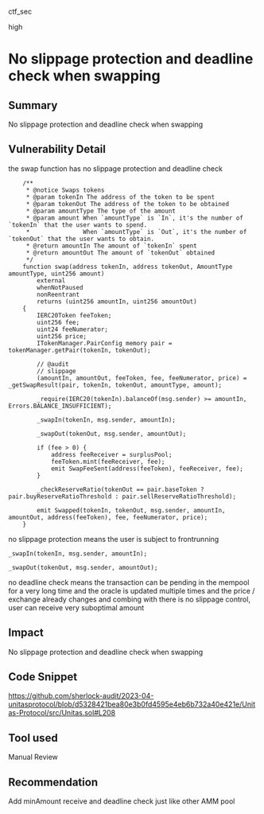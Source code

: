 ctf_sec

high

# No slippage protection and deadline check when swapping

## Summary

No slippage protection and deadline check when swapping

## Vulnerability Detail

the swap function has no slippage protection and deadline check

```solidity
    /**
     * @notice Swaps tokens
     * @param tokenIn The address of the token to be spent
     * @param tokenOut The address of the token to be obtained
     * @param amountType The type of the amount
     * @param amount When `amountType` is `In`, it's the number of `tokenIn` that the user wants to spend.
     *               When `amountType` is `Out`, it's the number of `tokenOut` that the user wants to obtain.
     * @return amountIn The amount of `tokenIn` spent
     * @return amountOut The amount of `tokenOut` obtained
     */
    function swap(address tokenIn, address tokenOut, AmountType amountType, uint256 amount)
        external
        whenNotPaused
        nonReentrant
        returns (uint256 amountIn, uint256 amountOut)
    {
        IERC20Token feeToken;
        uint256 fee;
        uint24 feeNumerator;
        uint256 price;
        ITokenManager.PairConfig memory pair = tokenManager.getPair(tokenIn, tokenOut);

        // @audit
        // slippage
        (amountIn, amountOut, feeToken, fee, feeNumerator, price) = _getSwapResult(pair, tokenIn, tokenOut, amountType, amount);

        _require(IERC20(tokenIn).balanceOf(msg.sender) >= amountIn, Errors.BALANCE_INSUFFICIENT);

        _swapIn(tokenIn, msg.sender, amountIn);

        _swapOut(tokenOut, msg.sender, amountOut);

        if (fee > 0) {
            address feeReceiver = surplusPool;
            feeToken.mint(feeReceiver, fee);
            emit SwapFeeSent(address(feeToken), feeReceiver, fee);
        }

        _checkReserveRatio(tokenOut == pair.baseToken ? pair.buyReserveRatioThreshold : pair.sellReserveRatioThreshold);

        emit Swapped(tokenIn, tokenOut, msg.sender, amountIn, amountOut, address(feeToken), fee, feeNumerator, price);
    }
```

no slippage protection means the user is subject to frontrunning

```solidity
_swapIn(tokenIn, msg.sender, amountIn);

_swapOut(tokenOut, msg.sender, amountOut);
```

no deadline check means the transaction can be pending in the mempool for a very long time and the oracle is updated multiple times and the price / exchange already changes and combing with there is no slippage control, user can receive very suboptimal amount

## Impact

No slippage protection and deadline check when swapping

## Code Snippet

https://github.com/sherlock-audit/2023-04-unitasprotocol/blob/d5328421bea80e3b0fd4595e4eb6b732a40e421e/Unitas-Protocol/src/Unitas.sol#L208

## Tool used

Manual Review

## Recommendation

Add minAmount receive and deadline check just like other AMM pool
